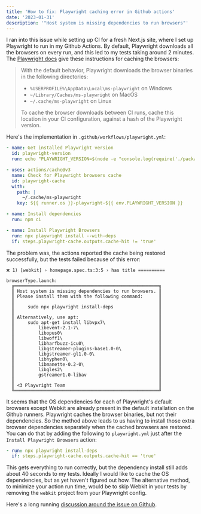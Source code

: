 ```yaml
---
title: 'How to fix: Playwright caching error in Github actions'
date: '2023-01-31'
description: '"Host system is missing dependencies to run browsers"'
---
```


I ran into this issue while setting up CI for a fresh Next.js site, where I set up Playwright to run in my Github Actions. By default, Playwright downloads all the browsers on every run, and this led to my tests taking around 2 minutes. The <a href="https://playwright.dev/docs/ci#caching-browsers" target="_blank" rel="noopener noreferrer">Playwright docs</a> give these instructions for caching the browsers:

> With the default behavior, Playwright downloads the browser binaries in the following directories:
>
> - `%USERPROFILE%\AppData\Local\ms-playwright` on Windows
> - `~/Library/Caches/ms-playwright` on MacOS
> - `~/.cache/ms-playwright` on Linux
>
> To cache the browser downloads between CI runs, cache this location in your CI configuration, against a hash of the Playwright version.

Here's the implementation in `.github/workflows/playwright.yml`:

```yml
- name: Get installed Playwright version
  id: playwright-version
  run: echo "PLAYWRIGHT_VERSION=$(node -e "console.log(require('./package-lock.json').dependencies['@playwright/test'].version)")" >> $GITHUB_ENV

- uses: actions/cache@v3
  name: Check for Playwright browsers cache
  id: playwright-cache
  with:
    path: |
      ~/.cache/ms-playwright
    key: ${{ runner.os }}-playwright-${{ env.PLAYWRIGHT_VERSION }}

- name: Install dependencies
  run: npm ci

- name: Install Playwright Browsers
  run: npx playwright install --with-deps
  if: steps.playwright-cache.outputs.cache-hit != 'true'
```

The problem was, the actions reported the cache being restored successfully, but the tests failed because of this error:

```
❌ 1) [webkit] › homepage.spec.ts:3:5 › has title ==========

browserType.launch:
  ╔══════════════════════════════════════════════════════╗
  ║ Host system is missing dependencies to run browsers. ║
  ║ Please install them with the following command:      ║
  ║                                                      ║
  ║     sudo npx playwright install-deps                 ║
  ║                                                      ║
  ║ Alternatively, use apt:                              ║
  ║     sudo apt-get install libvpx7\                    ║
  ║         libevent-2.1-7\                              ║
  ║         libopus0\                                    ║
  ║         libwoff1\                                    ║
  ║         libharfbuzz-icu0\                            ║
  ║         libgstreamer-plugins-base1.0-0\              ║
  ║         libgstreamer-gl1.0-0\                        ║
  ║         libhyphen0\                                  ║
  ║         libmanette-0.2-0\                            ║
  ║         libgles2\                                    ║
  ║         gstreamer1.0-libav                           ║
  ║                                                      ║
  ║ <3 Playwright Team                                   ║
  ╚══════════════════════════════════════════════════════╝
```

It seems that the OS dependencies for each of Playwright's default browsers except Webkit are already present in the default installation on the Github runners. Playwright caches the browser binaries, but not their dependencies. So the method above leads to us having to install those extra browser dependencies separately when the cached browsers are restored. You can do that by adding the following to `playwright.yml` just after the `Install Playwright Browsers` action:

```yml
- run: npx playwright install-deps
  if: steps.playwright-cache.outputs.cache-hit == 'true'
```

This gets everything to run correctly, but the dependency install still adds about 40 seconds to my tests. Ideally I would like to cache the OS dependencies, but as yet haven't figured out how. The alternative method, to minimize your action run time, would be to skip Webkit in your tests by removing the `webkit` project from your Playwright config.

Here's a long running <a href="https://github.com/microsoft/playwright/issues/7249" target="_blank" rel="noopener noreferrer">discussion around the issue on Github</a>.
